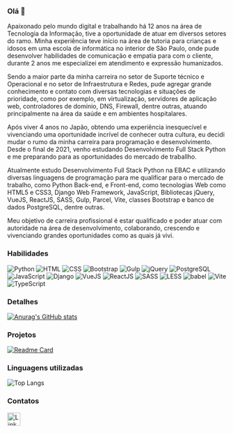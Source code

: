 ### Olá 👋

Apaixonado pelo mundo digital e trabalhando há 12 anos na área de Tecnologia da Informação, tive a oportunidade de atuar em diversos setores do ramo. Minha experiência teve início na área de tutoria para crianças e idosos em uma escola de informática no interior de São Paulo, onde pude desenvolver habilidades de comunicação e empatia para com o cliente, durante 2 anos me especializei em atendimento e expressão humanizados.

Sendo a maior parte da minha carreira no setor de Suporte técnico e Operacional e no setor de Infraestrutura e Redes, pude agregar grande conhecimento e contato com diversas tecnologias e situações de prioridade, como por exemplo, em virtualização, servidores de aplicação web, controladores de domínio, DNS, Firewall, dentre outras, atuando principalmente na área da saúde e em ambientes hospitalares.

Após viver 4 anos no Japão, obtendo uma experiência inesquecível e vivenciando uma oportunidade incrível de conhecer outra cultura, eu decidi mudar o rumo da minha carreira para programação e desenvolvimento. Desde o final de 2021, venho estudando Desenvolvimento Full Stack Python e me preparando para as oportunidades do mercado de traballho. 

Atualmente estudo Desenvolvimento Full Stack Python na EBAC e utilizando diversas linguagens de programação para me qualificar para o mercado de trabalho, como Python Back-end, e Front-end, como tecnologias Web como HTML5 e CSS3, Django Web Framework, JavaScript, Bibliotecas jQuery, VueJS, ReactJS, SASS, Gulp, Parcel, Vite, classes Bootstrap e banco de dados PostgreSQL, dentre outras.

Meu objetivo de carreira profissional é estar qualificado e poder atuar com autoridade na área de desenvolvimento, colaborando, crescendo  e vivenciando grandes oportunidades como as quais já vivi.

### Habilidades

![Python](https://img.shields.io/badge/python-grey?style=for-the-badge&logo=python)
![HTML](https://img.shields.io/badge/html-white?style=for-the-badge&logo=html5)
![CSS](https://img.shields.io/badge/css-red?style=for-the-badge&logo=css3)
![Bootstrap](https://img.shields.io/badge/bootstrap-green?style=for-the-badge&logo=bootstrap)
![Gulp](https://img.shields.io/badge/gulp-black?style=for-the-badge&logo=gulp)
![jQuery](https://img.shields.io/badge/jquery-blue?style=for-the-badge&logo=jquery)
![PostgreSQL](https://img.shields.io/badge/postgresql-purple?style=for-the-badge&logo=postgresql)
![JavaScript](https://img.shields.io/badge/javascript-orange?style=for-the-badge&logo=javascript)
![Django](https://img.shields.io/badge/django-grey?style=for-the-badge&logo=django)
![VueJS](https://img.shields.io/badge/vuejs-pink?style=for-the-badge&logo=vue.js)
![ReactJS](https://img.shields.io/badge/reactjs-darkred?style=for-the-badge&logo=react)
![SASS](https://img.shields.io/badge/sass-darkgrey?style=for-the-badge&logo=sass)
![LESS](https://img.shields.io/badge/less-darkgreen?style=for-the-badge&logo=less)
![babel](https://img.shields.io/badge/babel-darkblue?style=for-the-badge&logo=babel)
![Vite](https://img.shields.io/badge/vite-yellow?style=for-the-badge&logo=vite)
![TypeScript](https://img.shields.io/badge/typescript-white?style=for-the-badge&logo=typescript)

### Detalhes

[![Anurag's GitHub stats](https://github-readme-stats.vercel.app/api?username=guicamargo19&show_icons=true&theme=dark)](https://github.com/guicamargo19)

### Projetos

[![Readme Card](https://github-readme-stats.vercel.app/api/pin/?username=guicamargo19&repo=calculadora_vue&theme=dark)](https://github.com/guicamargo19/calculadora_vue.git)

### Linguagens utilizadas

![Top Langs](https://github-readme-stats.vercel.app/api/top-langs/?username=guicamargo19&layout=compact)

### Contatos

[<img src='https://img.shields.io/badge/LinkedIn-007785?style=for-the-badge&logo=linkedin&logoColor=white' alt='Linkedin' height='30'>](https://www.linkedin.com/in/guilherme-ferreira-camargo/)
